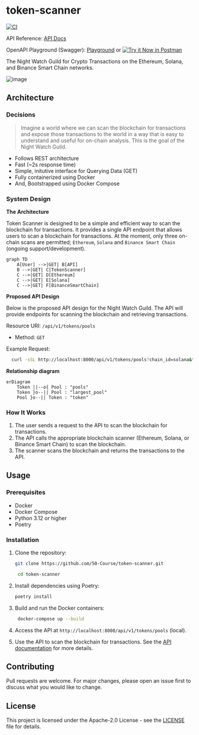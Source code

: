 # token-scanner

[![CI](https://github.com/50-Course/token-scanner/actions/workflows/ci.yml/badge.svg)](https://github.com/50-Course/token-scanner/actions/workflows/ci.yml)

API Reference: [API Docs](http://104.154.104.188:8000/api/docs)

OpenAPI Playground (Swagger): [Playground](http://104.154.104.188:8000) or [![Try it Now in Postman](https://run.pstmn.io/button.svg)](https://app.getpostman.com/run-collection/17035192-27110b7f-d1b7-4dff-af3f-afc32f51df00?action=collection%2Ffork&collection-url=entityId%3D17035192-27110b7f-d1b7-4dff-af3f-afc32f51df00%26entityType%3Dcollection%26workspaceId%3D180d64b0-8c9d-4eb1-9d1a-ead38ec6a1a8)

The Night Watch Guild for Crypto Transactions on the Ethereum, Solana, and
Binance Smart Chain networks.

![image](https://github.com/user-attachments/assets/d15b2ca8-cf52-46aa-acfe-f114633ea449)

## Architecture

### Decisions

> Imagine a world where we can scan the blockchain for transactions and expose
> those transactions to the world in a way that is easy to understand and useful
> for on-chain analysis. This is the goal of the Night Watch Guild.

- Follows REST architecture
- Fast (~2s response time)
- Simple, initutive interface for Querying Data (GET)
- Fully containerized using Docker
- And, Bootstrapped using Docker Compose

### System Design

**The Architecture**

Token Scanner is designed to be a simple and efficient way to scan the
blockchain for transactions. It provides a single API endpoint that allows
users to scan a blockchain for transactions. At the moment, only three on-chain
scans are permitted; `Ethereum`, `Solana` and `Binance Smart Chain` (ongoing support/development).

```mermaid
graph TD
    A[User] -->|GET| B[API]
    B -->|GET| C[TokenScanner]
    C -->|GET| D[Ethereum]
    C -->|GET| E[Solana]
    C -->|GET| F[BinanceSmartChain]
```

**Proposed API Design**

Below is the proposed API design for the Night Watch Guild. The API will provide endpoints for scanning the blockchain and retrieving transactions.

Resource URI: `/api/v1/tokens/pools`
- Method: `GET`

Example Request:

```bash
  curl -sSL http://localhost:8000/api/v1/tokens/pools?chain_id=solana&token_addresses=ADDRESS1,ADDRESS2
```

**Relationship diagram**

```mermaid
erDiagram
    Token ||--o{ Pool : "pools"
    Token }o--|| Pool : "largest_pool"
    Pool }o--|| Token : "token"
```

### How It Works

1. The user sends a request to the API to scan the blockchain for transactions.
2. The API calls the appropriate blockchain scanner (Ethereum, Solana, or
   Binance Smart Chain) to scan the blockchain.
3. The scanner scans the blockchain and returns the transactions to the API.

## Usage

### Prerequisites

- Docker
- Docker Compose
- Python 3.12 or higher
- Poetry

### Installation

1. Clone the repository:

   ```bash
   git clone https://github.com/50-Course/token-scanner.git

    cd token-scanner
    ```
2. Install dependencies using Poetry:

   ```bash
   poetry install
   ```
3. Build and run the Docker containers:

   ```bash
    docker-compose up --build
    ```
4. Access the API at `http://localhost:8000/api/v1/tokens/pools` (local).
5. Use the API to scan the blockchain for transactions. See the [API
   documentation](http://104.154.104.188:8000/api/docs) for more details.

## Contributing

Pull requests are welcome. For major changes, please open an issue first to discuss what you would like to change.

## License

This project is licensed under the Apache-2.0 License - see the [LICENSE](LICENSE) file for details.
